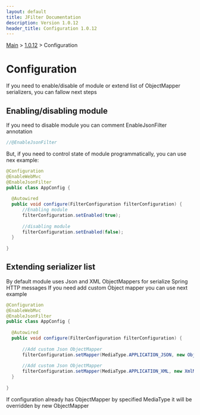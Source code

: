 ```yaml
---
layout: default
title: JFilter Documentation
description: Version 1.0.12
header_title: Configuration 1.0.12
---
```


[Main](../../index.MD) > [1.0.12](../index.MD) > Configuration

# Configuration
If you need to enable/disable of module or extend list of ObjectMapper serializers, you can fallow next steps

## Enabling/disabling module
If you need to disable module you can comment EnableJsonFilter annotation
```java
//@EnableJsonFilter
```
But, if you need to control state of module programmatically, you can use nex example:

```java
@Configuration
@EnableWebMvc
@EnableJsonFilter
public class AppConfig {
  
  @Autowired
  public void configure(FilterConfiguration filterConfiguration) {      
      //Enabling module
      filterConfiguration.setEnabled(true);
      
      //disabling module
      filterConfiguration.setEnabled(false);
  }
    
}
```

## Extending serializer list
By default module uses Json and XML ObjectMappers for serialize Spring HTTP messages
If you need add custom Object mapper you can use next example
```java
@Configuration
@EnableWebMvc
@EnableJsonFilter
public class AppConfig {
  
  @Autowired
  public void configure(FilterConfiguration filterConfiguration) { 
  
      //Add custom Json ObjectMapper
      filterConfiguration.setMapper(MediaType.APPLICATION_JSON, new ObjectMapper());    
      
      //Add custom Json ObjectMapper
      filterConfiguration.setMapper(MediaType.APPLICATION_XML, new XmlMapper());     
  }
    
}
```
If configuration already has ObjectMapper by specified MediaType it will be overridden by new ObjectMapper
